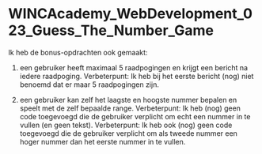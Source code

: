 # WINCAcademy_WebDevelopment_023_Guess_The_Number_Game

Ik heb de bonus-opdrachten ook gemaakt:

1. een gebruiker heeft maximaal 5 raadpogingen en krijgt een bericht na iedere raadpoging. 
Verbeterpunt: Ik heb bij het eerste bericht (nog) niet benoemd dat er maar 5 raadpogingen zijn.

2. een gebruiker kan zelf het laagste en hoogste nummer bepalen en speelt met de zelf bepaalde range.
Verbeterpunt: Ik heb (nog) geen code toegevoegd die de gebruiker verplicht om echt een nummer in te vullen (en geen tekst).
Verbeterpunt: Ik heb ook (nog) geen code toegevoegd die de gebruiker verplicht om als tweede nummer een hoger nummer dan het eerste nummer in te vullen.
